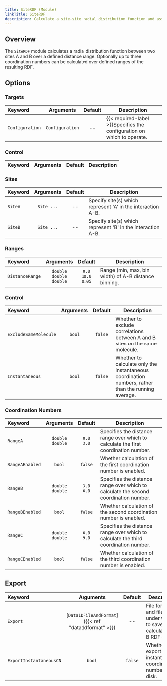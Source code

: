 ```yaml
---
title: SiteRDF (Module)
linkTitle: SiteRDF
description: Calculate a site-site radial distribution function and associated coordination numbers
---
```


## Overview

The `SiteRDF` module calculates a radial distribution function between two sites A and B over a defined distance range. Optionally up to three coordination numbers can be calculated over defined ranges of the resulting RDF.

## Options

### Targets

|Keyword|Arguments|Default|Description|
|:------|:--:|:-----:|-----------|
|`Configuration`|`Configuration`|--|{{< required-label >}}Specifies the configuration on which to operate.|

### Control

|Keyword|Arguments|Default|Description|
|:------|:--:|:-----:|-----------|

### Sites

|Keyword|Arguments|Default|Description|
|:------|:--:|:-----:|-----------|
|`SiteA`|`Site ...`|--|Specify site(s) which represent 'A' in the interaction A-B.|
|`SiteB`|`Site ...`|--|Specify site(s) which represent 'B' in the interaction A-B.|

### Ranges

|Keyword|Arguments|Default|Description|
|:------|:--:|:-----:|-----------|
|`DistanceRange`|`double`<br/>`double`<br/>`double`|`0.0`<br/>`10.0`<br/>`0.05`|Range (min, max, bin width) of A-B distance binning.|

### Control

|Keyword|Arguments|Default|Description|
|:------|:--:|:-----:|-----------|
|`ExcludeSameMolecule`|`bool`|`false`|Whether to exclude correlations between A and B sites on the same molecule.|
|`Instantaneous`|`bool`|`false`|Whether to calculate only the instantaneous coordination numbers, rather than the running average.|

### Coordination Numbers

|Keyword|Arguments|Default|Description|
|:------|:--:|:-----:|-----------|
|`RangeA`|`double`<br/>`double`|`0.0`<br/>`3.0`|Specifies the distance range over which to calculate the first coordination number.|
|`RangeAEnabled`|`bool`|`false`|Whether calculation of the first coordination number is enabled.|
|`RangeB`|`double`<br/>`double`|`3.0`<br/>`6.0`|Specifies the distance range over which to calculate the second coordination number.|
|`RangeBEnabled`|`bool`|`false`|Whether calculation of the second coordination number is enabled.|
|`RangeC`|`double`<br/>`double`|`6.0`<br/>`9.0`|Specifies the distance range over which to calculate the third coordination number.|
|`RangeCEnabled`|`bool`|`false`|Whether calculation of the third coordination number is enabled.|

## Export

|Keyword|Arguments|Default|Description|
|:------|:--:|:-----:|-----------|
|`Export`|[`Data1DFileAndFormat`]({{< ref "data1dformat" >}})|--|File format and file name under which to save calculated A-B RDF data.|
|`ExportInstantaneousCN`|`bool`|`false`|Whether to export instantaneous coordination numbers to disk.|

